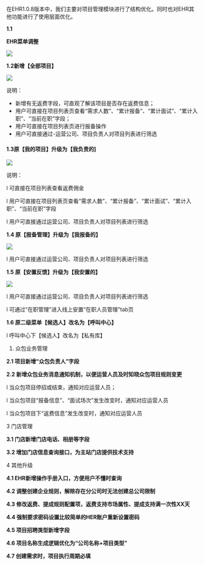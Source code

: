 在EHR1.0.8版本中，我们主要对项目管理模块进行了结构优化。同时也对EHR其他功能进行了使用层面优化。

**1.1**

**EHR菜单调整**

![](https://images-cdn.shimo.im/hVr80EUVl5oV6eAy/image.png!thumbnail)

**1.2新增【全部项目】**

![](https://images-cdn.shimo.im/2sfPC0UEn78z1Ni3/image.png!thumbnail)

说明：
- 新增有无返费字段，可直观了解该项目是否存在返费信息；
- 用户可直接在项目列表页查看“需求人数”、“累计报备”、“累计面试”、“累计入职”、“当前在职”字段；
- 用户可直接在项目列表页进行报备操作
- 用户可直接通过-运营公司、项目负责人对项目列表进行筛选

#### 1.3原【我的项目】升级为【我负责的]

![](https://images-cdn.shimo.im/ixfQvwIEzEIlUXRp/image.png!thumbnail)

说明：

l   可直接在项目列表查看返费佣金

l   用户可直接在项目列表页查看“需求人数”、“累计报备”、“累计面试”、“累计入职”、“当前在职”字段

l   用户可直接通过运营公司、项目负责人对项目列表进行筛选

**1.4 原【报备管理】升级为【我报备的】**

![](https://images-cdn.shimo.im/6CX1VsGj2Pgt6cpX/image.png!thumbnail)

l   用户可直接通过运营公司、项目负责人对项目列表进行筛选

**1.5 原【安置反馈】升级为【我安置的】**

![](https://images-cdn.shimo.im/pKpmIUTRi3MKiDWY/image.png!thumbnail)

l   用户可直接通过运营公司、项目负责人对项目列表进行筛选

l   可通过“在职管理”进入线上安置“在职人员管理”tab页

**1.6     原二级菜单【候选人】改名为【呼叫中心】**

l   呼叫中心下【候选人】改名为【私有库】

1. 众包业务管理

**2.1  项目新增“众包负责人”字段**

**2.2  新增众包业务消息通知机制，以便运营人员及时知晓众包项目规则变更**

l   当众包项目停招或结束，通知对应运营人员；

l   当众包项目“报备信息”、“面试场次”发生改变时，通知对应运营人员

l   当众包项目下“返费信息”发生改变时，通知对应运营人员

3 门店管理

**3.1  门店新增门店电话、相册等字段**

**3.2  增加门店信息查询接口，为主站门店提供技术支持**

4  其他升级

**4.1  EHR新增操作手册入口，方便用户不懂时查询**

**4.2  调整创建企业规则，解除存在分公司时无法创建总公司限制**

**4.3  修改返费、提成规则配置项，返费支持市场属性、提成支持满一次性XX天**

**4.4  强制要求密码设置比较简单的HER账户重新设置密码**

**4.5  项目招聘类型新增字段**

**4.6  项目名称生成逻辑优化为“公司名称+项目类型”**

**4.7  创建需求时，项目执行周期必填**

